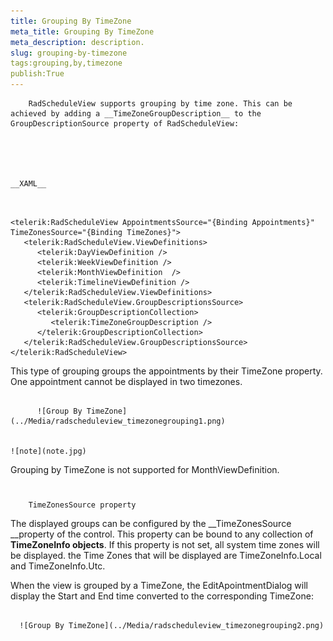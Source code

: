 ```yaml
---
title: Grouping By TimeZone
meta_title: Grouping By TimeZone
meta_description: description.
slug: grouping-by-timezone
tags:grouping,by,timezone
publish:True
---
```




        RadScheduleView supports grouping by time zone. This can be achieved by adding a __TimeZoneGroupDescription__ to the GroupDescriptionSource property of RadScheduleView:
      




    __XAML__
    

```XAML


<telerik:RadScheduleView AppointmentsSource="{Binding Appointments}" TimeZonesSource="{Binding TimeZones}">
   <telerik:RadScheduleView.ViewDefinitions>
      <telerik:DayViewDefinition />
      <telerik:WeekViewDefinition />
      <telerik:MonthViewDefinition  />
      <telerik:TimelineViewDefinition />
   </telerik:RadScheduleView.ViewDefinitions>
   <telerik:RadScheduleView.GroupDescriptionsSource>
      <telerik:GroupDescriptionCollection>
         <telerik:TimeZoneGroupDescription />
      </telerik:GroupDescriptionCollection>
   </telerik:RadScheduleView.GroupDescriptionsSource>
</telerik:RadScheduleView>

```



This type of grouping groups the appointments by their TimeZone property. One appointment cannot be displayed in two timezones.


             
          ![Group By TimeZone](../Media/radscheduleview_timezonegrouping1.png)


    ![note](note.jpg)
    	



Grouping by TimeZone is not supported for MonthViewDefinition. 

# 
        TimeZonesSource property
      


The displayed groups can be configured by the __TimeZonesSource __property of the control. This property can be bound to any collection of __TimeZoneInfo objects__.
If this property is not set, all system time zones will be displayed. the Time Zones that will be displayed are TimeZoneInfo.Local and TimeZoneInfo.Utc.



When the view is grouped by a TimeZone, the EditApointmentDialog will display the Start and End time converted to the corresponding TimeZone: 




         
      ![Group By TimeZone](../Media/radscheduleview_timezonegrouping2.png)
